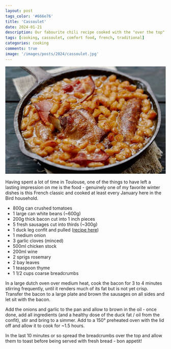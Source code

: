 ```yaml
---
layout: post
tags_color: '#666e76'
title: 'Cassoulet'
date: 2024-01-21
description: Our fabourite chili recipe cooked with the "over the top" method
tags: [cooking, cassoulet, comfort food, french, traditional]
categories: cooking
comments: true
image: '/images/posts/2024/cassoulet.jpg'
---
```

![](/images/posts/2024/cassoulet.jpg)

Having spent a lot of time in Toulouse, one of the things to have left a lasting impression on me is the food - genuinely one of my favorite winter dishes is this French classic and cooked at least every January here in the Bird household.

* 800g can crushed tomatoes
* 1 large can white beans (~600g)
* 200g thick bacon cut into 1 inch pieces
* 5 fresh sausages cut into thirds (~300g)
* 1 duck leg confit and pulled ([recipe here](https://clintbird.com/blog/duck-confit-post))
* 1 medium onion
* 3 garlic cloves (minced)
* 500ml chicken stock
* 200ml wine
* 2 sprigs rosemary
* 2 bay leaves
* 1 teaspoon thyme
* 1 1/2 cups coarse breadcrumbs

In a large dutch oven over medium heat, cook the bacon for 3 to 4 minutes stirring frequently, until it renders much of its fat but is not yet crisp. Transfer the bacon to a large plate and brown the sausages on all sides and let sit with the bacon.

Add the onions and garlic to the pan and allow to brown in the oil - once done, add all ingredients (and a healthy dose of the duck fat / oil from the confit), stir and bring to a simmer. Add to a 150° preheated oven with the lid off and allow it to cook for ~1.5 hours.

In the last 10 minutes or so spread the breadcrumbs over the top and allow them to toast before being served with fresh bread - bon appetit!